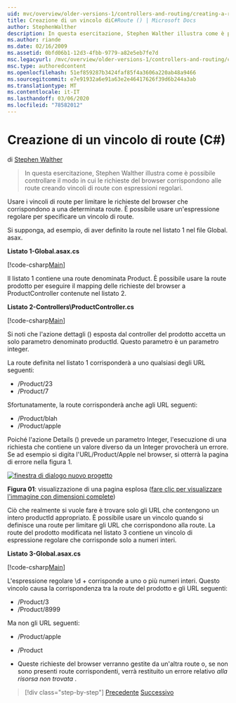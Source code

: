 ```yaml
---
uid: mvc/overview/older-versions-1/controllers-and-routing/creating-a-route-constraint-cs
title: Creazione di un vincolo diC#Route () | Microsoft Docs
author: StephenWalther
description: In questa esercitazione, Stephen Walther illustra come è possibile controllare il modo in cui le richieste del browser corrispondono alle route creando vincoli di route con espressioni regolari.
ms.author: riande
ms.date: 02/16/2009
ms.assetid: 0bfd06b1-12d3-4fbb-9779-a82e5eb7fe7d
msc.legacyurl: /mvc/overview/older-versions-1/controllers-and-routing/creating-a-route-constraint-cs
msc.type: authoredcontent
ms.openlocfilehash: 51ef859287b3424faf85f4a3606a220ab48a9466
ms.sourcegitcommit: e7e91932a6e91a63e2e46417626f39d6b244a3ab
ms.translationtype: MT
ms.contentlocale: it-IT
ms.lasthandoff: 03/06/2020
ms.locfileid: "78582012"
---
```

# <a name="creating-a-route-constraint-c"></a>Creazione di un vincolo di route (C#)

di [Stephen Walther](https://github.com/StephenWalther)

> In questa esercitazione, Stephen Walther illustra come è possibile controllare il modo in cui le richieste del browser corrispondono alle route creando vincoli di route con espressioni regolari.

Usare i vincoli di route per limitare le richieste del browser che corrispondono a una determinata route. È possibile usare un'espressione regolare per specificare un vincolo di route.

Si supponga, ad esempio, di aver definito la route nel listato 1 nel file Global. asax.

**Listato 1-Global.asax.cs**

[!code-csharp[Main](creating-a-route-constraint-cs/samples/sample1.cs)]

Il listato 1 contiene una route denominata Product. È possibile usare la route prodotto per eseguire il mapping delle richieste del browser a ProductController contenute nel listato 2.

**Listato 2-Controllers\ProductController.cs**

[!code-csharp[Main](creating-a-route-constraint-cs/samples/sample2.cs)]

Si noti che l'azione dettagli () esposta dal controller del prodotto accetta un solo parametro denominato productId. Questo parametro è un parametro integer.

La route definita nel listato 1 corrisponderà a uno qualsiasi degli URL seguenti:

- /Product/23
- /Product/7

Sfortunatamente, la route corrisponderà anche agli URL seguenti:

- /Product/blah
- /Product/apple

Poiché l'azione Details () prevede un parametro Integer, l'esecuzione di una richiesta che contiene un valore diverso da un Integer provocherà un errore. Se ad esempio si digita l'URL/Product/Apple nel browser, si otterrà la pagina di errore nella figura 1.

[![finestra di dialogo nuovo progetto](creating-a-route-constraint-cs/_static/image1.jpg)](creating-a-route-constraint-cs/_static/image1.png)

**Figura 01**: visualizzazione di una pagina esplosa ([fare clic per visualizzare l'immagine con dimensioni complete](creating-a-route-constraint-cs/_static/image2.png))

Ciò che realmente si vuole fare è trovare solo gli URL che contengono un intero productId appropriato. È possibile usare un vincolo quando si definisce una route per limitare gli URL che corrispondono alla route. La route del prodotto modificata nel listato 3 contiene un vincolo di espressione regolare che corrisponde solo a numeri interi.

**Listato 3-Global.asax.cs**

[!code-csharp[Main](creating-a-route-constraint-cs/samples/sample3.cs)]

L'espressione regolare \d + corrisponde a uno o più numeri interi. Questo vincolo causa la corrispondenza tra la route del prodotto e gli URL seguenti:

- /Product/3
- /Product/8999

Ma non gli URL seguenti:

- /Product/apple
- /Product

- Queste richieste del browser verranno gestite da un'altra route o, se non sono presenti route corrispondenti, verrà restituito un errore relativo *alla risorsa non trovata* .

> [!div class="step-by-step"]
> [Precedente](creating-custom-routes-cs.md)
> [Successivo](creating-a-custom-route-constraint-cs.md)
